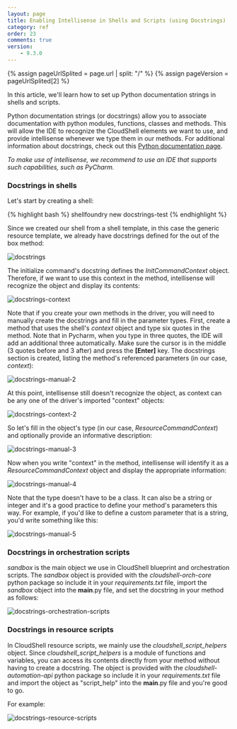 ```yaml
---
layout: page
title: Enabling Intellisense in Shells and Scripts (using Docstrings)
category: ref
order: 23
comments: true
version:
    - 9.3.0
---
```


{% assign pageUrlSplited = page.url | split: "/" %}
{% assign pageVersion = pageUrlSplited[2] %}

In this article, we'll learn how to set up Python documentation strings in shells and scripts. 

Python documentation strings (or docstrings) allow you to associate documentation with python modules, functions, classes and methods. This will allow the IDE to recognize the CloudShell elements we want to use, and provide intellisense whenever we type them in our methods. For additional information about docstrings, check out this <a href="https://docs.python.org/3/tutorial/controlflow.html#documentation-strings" target="_blank">Python documentation page</a>.

*To make use of intellisense, we recommend to use an IDE that supports such capabilities, such as PyCharm.*

### Docstrings in shells

Let's start by creating a shell:

{% highlight bash %}
shellfoundry new docstrings-test
{% endhighlight %}

Since we created our shell from a shell template, in this case the generic resource template, we already have docstrings defined for the out of the box method:

![docstrings]({{site.baseurl}}/assets/docstrings.png)

The initialize command's docstring defines the *InitCommandContext* object. Therefore, if we want to use this context in the method, intellisense will recognize the object and display its contents:

![docstrings-context]({{site.baseurl}}/assets/docstrings-context.png)

Note that if you create your own methods in the driver, you will need to manually create the docstrings and fill in the parameter types. First, create a method that uses the shell's *context* object and type six quotes in the method. Note that in Pycharm, when you type in three quotes, the IDE will add an additional three automatically. Make sure the cursor is in the middle (3 quotes before and 3 after) and press the **[Enter]** key. The docstrings section is created, listing the method's referenced parameters (in our case, *context*):

![docstrings-manual-2]({{site.baseurl}}/assets/docstrings-manual-2.png)

At this point, intellisense still doesn't recognize the object, as context can be any one of the driver's imported "context" objects:

![docstrings-context-2]({{site.baseurl}}/assets/docstrings-context-2.png)

So let's fill in the object's type (in our case, *ResourceCommandContext*) and optionally provide an informative description:

![docstrings-manual-3]({{site.baseurl}}/assets/docstrings-manual-3.png)

Now when you write "context" in the method, intellisense will identify it as a *ResourceCommandContext* object and display the appropriate information:

![docstrings-manual-4]({{site.baseurl}}/assets/docstrings-manual-4.png)

Note that the type doesn't have to be a class. It can also be a string or integer and it's a good practice to define your method's parameters this way. For example, if you'd like to define a custom parameter that is a string, you'd write something like this:

![docstrings-manual-5]({{site.baseurl}}/assets/docstrings-manual-5.png)

### Docstrings in orchestration scripts

*sandbox* is the main object we use in CloudShell blueprint and orchestration scripts. The *sandbox* object is provided with the *cloudshell-orch-core* python package so include it in your *requirements.txt* file, import the *sandbox* object into the __main__.py file, and set the docstring in your method as follows:

![docstrings-orchestration-scripts]({{site.baseurl}}/assets/docstrings-orchestration-scripts.png)

### Docstrings in resource scripts

In CloudShell resource scripts, we mainly use the *cloudshell_script_helpers* object. Since *cloudshell_script_helpers* is a module of functions and variables, you can access its contents directly from your method without having to create a docstring. The object is provided with the *cloudshell-automation-api* python package so include it in your *requirements.txt* file and import the object as "script_help" into the __main__.py file and you're good to go.

For example:

![docstrings-resource-scripts]({{site.baseurl}}/assets/docstrings-resource-scripts.png)
